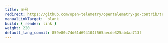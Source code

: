 ```yaml
---
title: 示例
redirect: https://github.com/open-telemetry/opentelemetry-go-contrib/tree/main/examples
manualLinkTarget: _blank
build: { render: link }
weight: 220
default_lang_commit: 859e80c74d61d694104f565aecde325ab4aa713f
---
```

